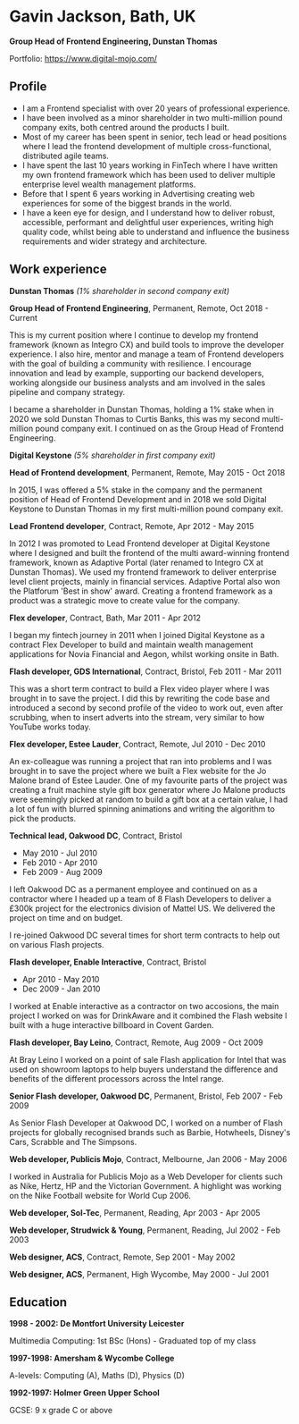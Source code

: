 # Gavin Jackson, Bath, UK

**Group Head of Frontend Engineering, Dunstan Thomas**

Portfolio: https://www.digital-mojo.com/

## Profile


- I am a Frontend specialist with over 20 years of professional experience.  
- I have been involved as a minor shareholder in two multi-million pound company exits, both centred around the products I built.  
- Most of my career has been spent in senior, tech lead or head positions where I lead the frontend development of multiple cross-functional, distributed agile teams.  
- I have spent the last 10 years working in FinTech where I have written my own frontend framework which has been used to deliver multiple enterprise level wealth management platforms.  
- Before that I spent 6 years working in Advertising creating web experiences for some of the biggest brands in the world.  
- I have a keen eye for design, and I understand how to deliver robust, accessible, performant and delightful user experiences, writing high quality code, whilst being able to understand and influence the business requirements and wider strategy and architecture.


## Work experience

**Dunstan Thomas** *(1% shareholder in second company exit)*

**Group Head of Frontend Engineering**, Permanent, Remote, Oct 2018 - Current

This is my current position where I continue to develop my frontend framework (known as Integro CX) and build tools to improve the developer experience.  I also hire, mentor and manage a team of Frontend developers with the goal of building a community with resilience.  I encourage innovation and lead by example, supporting our backend developers, working alongside our business analysts and am involved in the sales pipeline and company strategy.  

I became a shareholder in Dunstan Thomas, holding a 1% stake when in 2020 we sold Dunstan Thomas to Curtis Banks, this was my second multi-million pound company exit. I continued on as the Group Head of Frontend Engineering.

**Digital Keystone**
*(5% shareholder in first company exit)*


**Head of Frontend development**, Permanent, Remote, May 2015 - Oct 2018

In 2015, I was offered a 5% stake in the company and the permanent position of Head of Frontend Development and in 2018 we sold Digital Keystone to Dunstan Thomas in my first multi-million pound company exit.

**Lead Frontend developer**, Contract, Remote, Apr 2012 - May 2015

In 2012 I was promoted to Lead Frontend developer at Digital Keystone where I designed and built the frontend of the multi award-winning frontend framework, known as Adaptive Portal (later renamed to Integro CX at Dunstan Thomas).  We used my frontend framework to deliver enterprise level client projects, mainly in financial services. Adaptive Portal also won the Platforum 'Best in show' award.  Creating a frontend framework as a product was a strategic move to create value for the company.

**Flex developer**, Contract, Bath, Mar 2011 - Apr 2012

I began my fintech journey in 2011 when I joined Digital Keystone as a contract Flex Developer to build and maintain wealth management applications for Novia Financial and Aegon, whilst working onsite in Bath.

**Flash developer, GDS International**, Contract, Bristol, Feb 2011 - Mar 2011

This was a short term contract to build a Flex video player where I was brought in to save the project. I did this by rewriting the code base and introduced a second by second profile of the video to work out, even after scrubbing, when to insert adverts into the stream, very similar to how YouTube works today.

**Flex developer, Estee Lauder**, Contract, Remote, Jul 2010 - Dec 2010

An ex-colleague was running a project that ran into problems and I was brought in to save the project where we built a Flex website for the Jo Malone brand of Estee Lauder. One of my favourite parts of the project was creating a fruit machine style gift box generator where Jo Malone products were seemingly picked at random to build a gift box at a certain value, I had a lot of fun with blurred spinning animations and writing the algorithm to pick the products. 

**Technical lead, Oakwood DC**, Contract, Bristol

- May 2010 - Jul 2010
- Feb 2010 - Apr 2010
- Feb 2009 - Aug 2009

I left Oakwood DC as a permanent employee and continued on as a contractor where I headed up a team of 8 Flash Developers to deliver a £300k project for the electronics division of Mattel US.  We delivered the project on time and on budget.

I re-joined Oakwood DC several times for short term contracts to help out on various Flash projects.

**Flash developer, Enable Interactive**, Contract, Bristol

- Apr 2010 - May 2010
- Dec 2009 - Jan 2010

I worked at Enable interactive as a contractor on two accosions, the main project I worked on was for DrinkAware and it combined the Flash website I built with a huge interactive billboard in Covent Garden.

**Flash developer, Bay Leino**, Contract, Remote, Aug 2009 - Oct 2009

At Bray Leino I worked on a point of sale Flash application for Intel that was used on showroom laptops to help buyers understand the difference and benefits of the different processors across the Intel range.

**Senior Flash developer, Oakwood DC**, Permanent, Bristol, Feb 2007 - Feb 2009

As Senior Flash Developer at Oakwood DC, I worked on a number of Flash projects for globally recognised brands such as Barbie, Hotwheels, Disney's Cars, Scrabble and The Simpsons.

**Web developer, Publicis Mojo**, Contract, Melbourne, Jan 2006 - May 2006

I worked in Australia for Publicis Mojo as a Web Developer for clients such as Nike, Hertz, HP and the Victorian Government.  A highlight was working on the Nike Football website for World Cup 2006.

**Web developer, Sol-Tec**, Permanent, Reading, Apr 2003 - Apr 2005

**Web developer, Strudwick & Young**, Permanent, Reading, Jul 2002 - Feb 2003

**Web designer, ACS**, Contract, Remote,
Sep 2001 - May 2002

**Web designer, ACS**, Permanent, High Wycombe,
May 2000 - Jul 2001

## Education

**1998 - 2002: De Montfort University Leicester**

Multimedia Computing: 1st BSc (Hons) - Graduated top of my class

**1997-1998: Amersham & Wycombe College**

A-levels: Computing (A), Maths (D), Physics (D)

**1992-1997: Holmer Green Upper School**

GCSE: 9 x grade C or above

